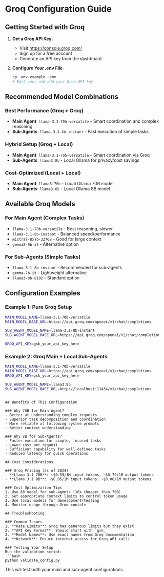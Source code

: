 # Groq Configuration Guide

## Getting Started with Groq

1. **Get a Groq API Key**:
   - Visit https://console.groq.com/
   - Sign up for a free account
   - Generate an API key from the dashboard

2. **Configure Your .env File**:
   ```bash
   cp .env.example .env
   # Edit .env and add your Groq API key
   ```

## Recommended Model Combinations

### Best Performance (Groq + Groq)
- **Main Agent**: `llama-3.1-70b-versatile` - Smart coordination and complex reasoning
- **Sub-Agents**: `llama-3.1-8b-instant` - Fast execution of simple tasks

### Hybrid Setup (Groq + Local)
- **Main Agent**: `llama-3.1-70b-versatile` - Smart coordination via Groq
- **Sub-Agents**: `llama3:8b` - Local Ollama for privacy/cost savings

### Cost-Optimized (Local + Local)
- **Main Agent**: `llama3:70b` - Local Ollama 70B model
- **Sub-Agents**: `llama3:8b` - Local Ollama 8B model

## Available Groq Models

### For Main Agent (Complex Tasks)
- `llama-3.1-70b-versatile` - Best reasoning, slower
- `llama-3.1-8b-instant` - Balanced speed/performance
- `mixtral-8x7b-32768` - Good for large context
- `gemma2-9b-it` - Alternative option

### For Sub-Agents (Simple Tasks)
- `llama-3.1-8b-instant` - Recommended for sub-agents
- `gemma-7b-it` - Lightweight alternative
- `llama3-8b-8192` - Standard option

## Configuration Examples

### Example 1: Pure Groq Setup
```bash
MAIN_MODEL_NAME=llama-3.1-70b-versatile
MAIN_MODEL_BASE_URL=https://api.groq.com/openai/v1/chat/completions

SUB_AGENT_MODEL_NAME=llama-3.1-8b-instant
SUB_AGENT_MODEL_BASE_URL=https://api.groq.com/openai/v1/chat/completions

GROQ_API_KEY=gsk_your_api_key_here
```

### Example 2: Groq Main + Local Sub-Agents
```bash
MAIN_MODEL_NAME=llama-3.1-70b-versatile
MAIN_MODEL_BASE_URL=https://api.groq.com/openai/v1/chat/completions
GROQ_API_KEY=gsk_your_api_key_here

SUB_AGENT_MODEL_NAME=llama3:8b
SUB_AGENT_MODEL_BASE_URL=http://localhost:11434/v1/chat/completions
```
```

## Benefits of This Configuration

### Why 70B for Main Agent?
- Better at understanding complex requests
- Superior task decomposition and coordination
- More reliable at following system prompts
- Better context understanding

### Why 8B for Sub-Agents?
- Faster execution for simple, focused tasks
- Lower cost per request
- Sufficient capability for well-defined tasks
- Reduced latency for quick operations

## Cost Considerations

### Groq Pricing (as of 2024)
- **Llama 3.1 70B**: ~$0.59/1M input tokens, ~$0.79/1M output tokens
- **Llama 3.1 8B**: ~$0.05/1M input tokens, ~$0.08/1M output tokens

### Cost Optimization Tips
1. Use 8B model for sub-agents (10x cheaper than 70B)
2. Set appropriate context limits to control token usage
3. Use local models for development/testing
4. Monitor usage through Groq console

## Troubleshooting

### Common Issues
1. **Rate Limits**: Groq has generous limits but they exist
2. **API Key Format**: Should start with `gsk_`
3. **Model Names**: Use exact names from Groq documentation
4. **Network**: Ensure internet access for Groq API calls

### Testing Your Setup
Run the validation script:
```bash
python validate_config.py
```

This will test both your main and sub-agent configurations.
